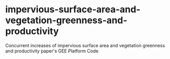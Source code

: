 # impervious-surface-area-and-vegetation-greenness-and-productivity
Concurrent increases of impervious surface area and vegetation greenness and productivity paper's GEE Platform Code
